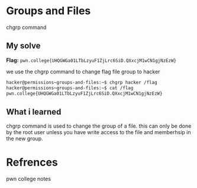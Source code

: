 # Groups and Files
chgrp command

## My solve
**Flag:** `pwn.college{UHQGWGa01LTbLzyuF1ZjLrc6SiD.QXxcjM1wCN1gjNzEzW}`

we use the chgrp command to change flag file group to hacker

```bash
hacker@permissions~groups-and-files:~$ chgrp hacker /flag
hacker@permissions~groups-and-files:~$ cat /flag
pwn.college{UHQGWGa01LTbLzyuF1ZjLrc6SiD.QXxcjM1wCN1gjNzEzW}
```

## What i learned
chgrp command is used to change the group of a file. this can only be done by the root user unless you have write access to the file and memberhsip in the new group.

# Refrences
pwn college notes